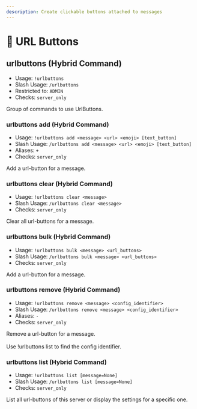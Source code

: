```yaml
---
description: Create clickable buttons attached to messages
---
```


# 🔘 URL Buttons

## urlbuttons (Hybrid Command)

* Usage: `!urlbuttons`
* Slash Usage: `/urlbuttons`
* Restricted to: `ADMIN`
* Checks: `server_only`

Group of commands to use UrlButtons.

### urlbuttons add (Hybrid Command)

* Usage: `!urlbuttons add <message> <url> <emoji> [text_button]`
* Slash Usage: `/urlbuttons add <message> <url> <emoji> [text_button]`
* Aliases: `+`
* Checks: `server_only`

Add a url-button for a message.

### urlbuttons clear (Hybrid Command)

* Usage: `!urlbuttons clear <message>`
* Slash Usage: `/urlbuttons clear <message>`
* Checks: `server_only`

Clear all url-buttons for a message.

### urlbuttons bulk (Hybrid Command)

* Usage: `!urlbuttons bulk <message> <url_buttons>`
* Slash Usage: `/urlbuttons bulk <message> <url_buttons>`
* Checks: `server_only`

Add a url-button for a message.

### urlbuttons remove (Hybrid Command)

* Usage: `!urlbuttons remove <message> <config_identifier>`
* Slash Usage: `/urlbuttons remove <message> <config_identifier>`
* Aliases: `-`
* Checks: `server_only`

Remove a url-button for a message.\
\
Use !urlbuttons list to find the config identifier.

### urlbuttons list (Hybrid Command)

* Usage: `!urlbuttons list [message=None]`
* Slash Usage: `/urlbuttons list [message=None]`
* Checks: `server_only`

List all url-buttons of this server or display the settings for a specific one.
